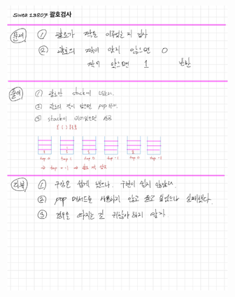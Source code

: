 ![FE00D99C-9769-4D33-AD88-4E06D684AB96.jpeg](README_assets/e5e9062b8a90521deb1a777c724f94d7cb784718.jpeg)



